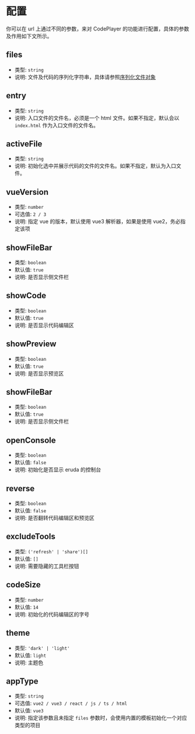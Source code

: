 # 配置

你可以在 url 上通过不同的参数，来对 CodePlayer 的功能进行配置，具体的参数及作用如下文所示。

## files

- 类型: `string`
- 说明: 文件及代码的序列化字符串，具体请参照[序列化文件对象](/guide/start.html#_2-序列化文件对象)

## entry

- 类型: `string`
- 说明: 入口文件的文件名，必须是一个 html 文件。如果不指定，默认会以 `index.html` 作为入口文件的文件名。

## activeFile

- 类型: `string`
- 说明: 初始化选中并展示代码的文件的文件名。如果不指定，默认为入口文件。

## vueVersion

- 类型: `number`
- 可选值: `2 / 3`
- 说明: 指定 vue 的版本，默认使用 vue3 解析器，如果是使用 vue2，务必指定该项

## showFileBar

- 类型: `boolean`
- 默认值: `true`
- 说明: 是否显示侧文件栏

## showCode

- 类型: `boolean`
- 默认值: `true`
- 说明: 是否显示代码编辑区

## showPreview

- 类型: `boolean`
- 默认值: `true`
- 说明: 是否显示预览区

## showFileBar

- 类型: `boolean`
- 默认值: `true`
- 说明: 是否显示侧文件栏

## openConsole

- 类型: `boolean`
- 默认值: `false`
- 说明: 初始化是否显示 eruda 的控制台

## reverse

- 类型: `boolean`
- 默认值: `false`
- 说明: 是否翻转代码编辑区和预览区

## excludeTools

- 类型: `('refresh' | 'share')[]`
- 默认值: `[]`
- 说明: 需要隐藏的工具栏按钮

## codeSize

- 类型: `number`
- 默认值: `14`
- 说明: 初始化的代码编辑区的字号

## theme

- 类型: `'dark' | 'light'`
- 默认值: `light`
- 说明: 主题色

## appType

- 类型: `string`
- 可选值: `vue2 / vue3 / react / js / ts / html`
- 默认值: `vue3`
- 说明: 指定该参数且未指定 `files` 参数时，会使用内置的模板初始化一个对应类型的项目
